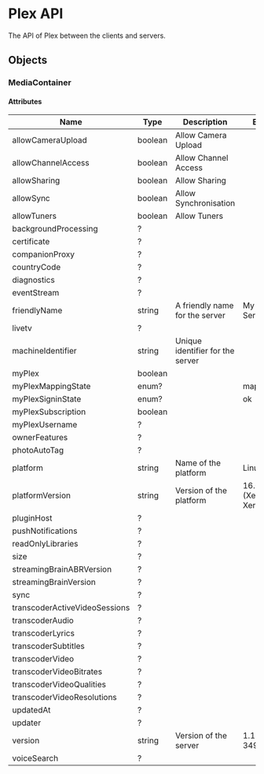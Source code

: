 # Plex API

The API of Plex between the clients and servers.

## Objects

### MediaContainer

#### Attributes

| Name | Type | Description | Example |
| --- | --- | --- | --- |
| allowCameraUpload | boolean | Allow Camera Upload | |
| allowChannelAccess | boolean | Allow Channel Access | |
| allowSharing | boolean | Allow Sharing | |
| allowSync | boolean | Allow Synchronisation | |
| allowTuners | boolean | Allow Tuners | |
| backgroundProcessing | ? | | |
| certificate | ? | | |
| companionProxy | ? | | |
| countryCode | ? | | |
| diagnostics | ? | | |
| eventStream | ? | | |
| friendlyName | string | A friendly name for the server | My Plex Server |
| livetv | ? | | |
| machineIdentifier | string | Unique identifier for the server | |
| myPlex | boolean | | |
| myPlexMappingState | enum? | | mapped |
| myPlexSigninState | enum? | | ok |
| myPlexSubscription | boolean | | |
| myPlexUsername | ? | | |
| ownerFeatures | ? | | |
| photoAutoTag | ? | | |
| platform | string | Name of the platform | Linux |
| platformVersion | string | Version of the platform | 16.04.6 LTS (Xenial Xerus) |
| pluginHost | ? | | |
| pushNotifications | ? | | |
| readOnlyLibraries | ? | | |
| size | ? | | |
| streamingBrainABRVersion | ? | | |
| streamingBrainVersion | ? | | |
| sync | ? | | |
| transcoderActiveVideoSessions | ? | | |
| transcoderAudio | ? | | |
| transcoderLyrics | ? | | |
| transcoderSubtitles | ? | | |
| transcoderVideo | ? | | |
| transcoderVideoBitrates | ? | | |
| transcoderVideoQualities | ? | | |
| transcoderVideoResolutions | ? | | |
| updatedAt | ? | | |
| updater | ? | | |
| version | string | Version of the server | 1.18.3.2156-349e9837e |
| voiceSearch | ? | | |

